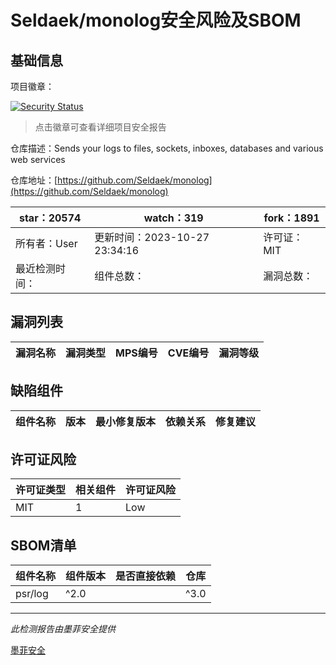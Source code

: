 # Seldaek/monolog安全风险及SBOM

## 基础信息

项目徽章：

[![Security Status](https://www.murphysec.com/platform3/v31/badge/1718341147889025024.svg)](https://www.murphysec.com/console/report/1692604781187325952/1718341147889025024)

> 点击徽章可查看详细项目安全报告

仓库描述：Sends your logs to files, sockets, inboxes, databases and various web services

仓库地址：[https://github.com/Seldaek/monolog](https://github.com/Seldaek/monolog)

| star：20574 | watch：319 | fork：1891 |
| ----------- | -------------- | ------------ |
| 所有者：User | 更新时间：2023-10-27 23:34:16 | 许可证：MIT |
| 最近检测时间： | 组件总数： | 漏洞总数： |




## 漏洞列表

| 漏洞名称 | 漏洞类型 | MPS编号 | CVE编号 | 漏洞等级 |
| ------- | ------ | ------- | ------ | ----- |





## 缺陷组件

| 组件名称 | 版本 | 最小修复版本 | 依赖关系 | 修复建议 |
| -------- | ---- | ------------ | -------- | -------- |





## 许可证风险

| 许可证类型 | 相关组件 | 许可证风险 |
| ---------- | -------- | ---------- |
|MIT|1|Low|




## SBOM清单

| 组件名称 | 组件版本 | 是否直接依赖 | 仓库 |
| -------- | -------- | ------------ | ---- |
|psr/log|^2.0 || ^3.0|间接依赖|composer|


------

*此检测报告由墨菲安全提供*

[墨菲安全](www.murphysec.com)